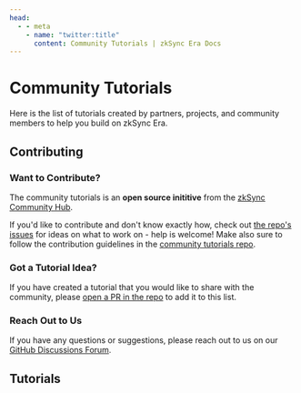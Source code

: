 ```yaml
---
head:
  - - meta
    - name: "twitter:title"
      content: Community Tutorials | zkSync Era Docs
---
```


# Community Tutorials

Here is the list of tutorials created by partners, projects, and community members to help you build on zkSync Era.

## Contributing

### Want to Contribute?

The community tutorials is an **open source inititive** from the [zkSync Community Hub](https://github.com/zkSync-Community-Hub/zkync-developers/discussions).

If you'd like to contribute and don't know exactly how, check out [the repo's issues](https://github.com/zkSync-Community-Hub/tutorials/issues) for ideas on what to work on - help is welcome! Make also sure to follow the contribution guidelines in the [community tutorials repo](https://github.com/zkSync-Community-Hub/tutorials#tutorial-guideliness).

### Got a Tutorial Idea?

If you have created a tutorial that you would like to share with the community, please [open a PR in the repo](https://github.com/zkSync-Community-Hub/tutorials) to add it to this list.

### Reach Out to Us

If you have any questions or suggestions, please reach out to us on our [GitHub Discussions Forum](https://github.com/zkSync-Community-Hub/zkync-developers/discussions).

## Tutorials

<TutorialList />
